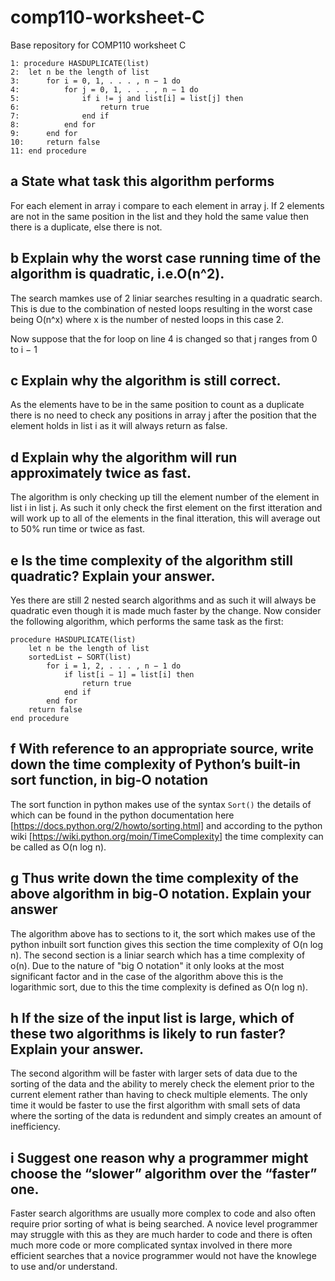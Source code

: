 # comp110-worksheet-C
Base repository for COMP110 worksheet C
```
1: procedure HASDUPLICATE(list)
2: 	let n be the length of list
3: 		for i = 0, 1, . . . , n − 1 do
4: 			for j = 0, 1, . . . , n − 1 do
5: 				if i != j and list[i] = list[j] then
6: 					return true
7: 				end if
8: 			end for
9: 		end for
10: 	return false
11: end procedure

```
## a State what task this algorithm performs
For each element in array i compare to each element in array j. If 2 elements are not in the same position in the list and they hold the same value then there is a duplicate, else there is not.
## b Explain why the worst case running time of the algorithm is quadratic, i.e.O(n^2).
The search mamkes use of 2 liniar searches resulting in a quadratic search. This is due to the combination of nested loops resulting in the worst case being O(n^x) where x is the number of nested loops in this case 2. 

Now suppose that the for loop on line 4 is changed so that j ranges from 0 to i − 1
## c Explain why the algorithm is still correct.
As the elements have to be in the same position to count as a duplicate there is no need to check any positions in array j after the position that the element holds in list i as it will always return as false.
## d  Explain why the algorithm will run approximately twice as fast.
The algorithm is only checking up till the element number of the element in list i in list j. As such it only check the first element on the first itteration and will work up to all of the elements in the final itteration, this will average out to 50% run time or twice as fast.
## e Is the time complexity of the algorithm still quadratic? Explain your answer.
Yes there are still 2 nested search algorithms and as such it will always be quadratic even though it is made much faster by the change.
Now consider the following algorithm, which performs the same task as the
first:
```
procedure HASDUPLICATE(list)
	let n be the length of list
	sortedList ← SORT(list)
		for i = 1, 2, . . . , n − 1 do
			if list[i − 1] = list[i] then
				return true
			end if
		end for
	return false
end procedure
```
## f With reference to an appropriate source, write down the time complexity of Python’s built-in sort function, in big-O notation
The sort function in python makes use of the syntax ```Sort()``` the details of which can be found in the python documentation here [https://docs.python.org/2/howto/sorting.html] and according to the python wiki [https://wiki.python.org/moin/TimeComplexity] the time complexity can be called as O(n log n).
## g Thus write down the time complexity of the above algorithm in big-O notation. Explain your answer
The algorithm above has to sections to it, the sort which makes use of the python inbuilt sort function gives this section the time complexity of O(n log n). The second section is a liniar search which has a time complexity of o(n). Due to the nature of "big O notation" it only looks at the most significant factor and in the case of the algorithm above this is the logarithmic sort, due to this the time complexity is defined as O(n log n). 
## h If the size of the input list is large, which of these two algorithms is likely to run faster? Explain your answer.
The second algorithm will be faster with larger sets of data due to the sorting of the data and the ability to merely check the element prior to the current element rather than having to check multiple elements. The only time it would be faster to use the first algorithm with small sets of data where the sorting of the data is redundent and simply creates an amount of inefficiency. 
## i Suggest one reason why a programmer might choose the “slower” algorithm over the “faster” one.
Faster search algorithms are usually more complex to code and also often require prior sorting of what is being searched. A novice level programmer may struggle with this as they are much harder to code and there is often much more code or more complicated syntax involved in there more efficient searches that a novice programmer would not have the knowlege to use and/or understand.